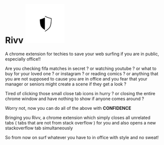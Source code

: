 # Rivv ![Rivv-icon](./ico-128.png)
A chrome extension for techies to save your web surfing if you are in public, especially office!!

Are you checking fifa matches in secret ? or watching youtube ? or what to buy for your loved one ?  or instagram ? or reading comics ? or anything that you are not supposed to cause you are in office and you fear that your manager or seniors might create a scene if they get a look ?

Tired of clicking those small close tab icons in hurry ? or closing the entire chrome window and have nothing to show if anyone comes around ?

Worry not, now you can do all of the above with **CONFIDENCE**

Bringing you Rivv, a chrome extension which simply closes all unrelated tabs ( tabs that are not from stack overflow ) for you and also opens a new stackoverflow tab simultaneously 

So from now on surf whatever you have to in office with style and no sweat!



